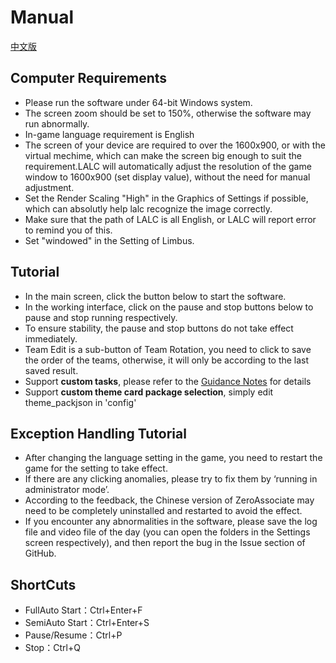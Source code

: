 # Manual
[中文版](manual_cn.md)
## Computer Requirements
- Please run the software under 64-bit Windows system.
- The screen zoom should be set to 150%, otherwise the software may run abnormally.
- In-game language requirement is English
- The screen of your device are required to over the 1600x900, or with the virtual mechime, which can make the screen big enough to suit the requirement.LALC will automatically adjust the resolution of the game window to 1600x900 (set display value), without the need for manual adjustment.
- Set the Render Scaling "High" in the Graphics of Settings if possible, which can absolutly help lalc recognize the image correctly.
- Make sure that the path of LALC is all English, or LALC will report error to remind you of this.
- Set "windowed" in the Setting of Limbus.
## Tutorial
- In the main screen, click the button below to start the software.
- In the working interface, click on the pause and stop buttons below to pause and stop running respectively.
- To ensure stability, the pause and stop buttons do not take effect immediately.
- Team Edit is a sub-button of Team Rotation, you need to click to save the order of the teams, otherwise, it will only be according to the last saved result.
- Support **custom tasks**, please refer to the [Guidance Notes](./json_guide_cn.md) for details
- Support **custom theme card package selection**, simply edit theme_packjson in 'config'
## Exception Handling Tutorial
- After changing the language setting in the game, you need to restart the game for the setting to take effect.
- If there are any clicking anomalies, please try to fix them by ‘running in administrator mode’.
- According to the feedback, the Chinese version of ZeroAssociate may need to be completely uninstalled and restarted to avoid the effect.
- If you encounter any abnormalities in the software, please save the log file and video file of the day (you can open the folders in the Settings screen respectively), and then report the bug in the Issue section of GitHub.
## ShortCuts
- FullAuto Start：Ctrl+Enter+F
- SemiAuto Start：Ctrl+Enter+S
- Pause/Resume：Ctrl+P
- Stop：Ctrl+Q
